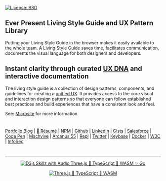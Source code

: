[![License: BSD](https://badgen.net/badge/license/BSD/orange)](https://opensource.org/licenses/BSD-3-Clause)

## Ever Present Living Style Guide and UX Pattern Library

Putting your Living Style Guide in the browser makes it easily available to the whole team. A Living Style Guide saves time, facilitates communication, documents the visual language for both designers and developers.

## Instant clarity through curated [UX DNA](https://www.thescottkrause.com/categories/ux/) and interactive documentation

The living style guide is a collection of design patterns, components, and guidelines for creating a [unified UX](https://www.thescottkrause.com/emerging_tech/ux-usability-heuristics/). It provides access to the core visual and interaction design patterns so that everyone can follow established best practices and build experiences that have a consistent look and feel.

See: [Microsite](https://www.thescottkrause.com/utils/neodigm55-mobile-resizer/?vp=t&uri=https://neodigm.github.io/ever-present-living-style-guide-site/) for more information.

#
[Portfolio Blog](https://www.theScottKrause.com) |
[🚀 Résumé](https://www.thescottkrause.com/Arcanus_Scott_C_Krause_2021.pdf) |
[NPM](https://www.npmjs.com/~neodigm) |
[Github](https://github.com/neodigm) |
[LinkedIn](https://www.linkedin.com/in/neodigm55/) |
[Gists](https://gist.github.com/neodigm?direction=asc&sort=created) |
[Salesforce](https://trailblazer.me/id/skrause) |
[Code Pen](https://codepen.io/neodigm55) |
[Machvive](https://machvive.com/) |
[Arcanus 55](https://www.arcanus55.com/) |
[Repl](https://repl.it/@neodigm) |
[Twitter](https://twitter.com/neodigm24) |
[Keybase](https://keybase.io/neodigm) |
[Docker](https://hub.docker.com/u/neodigm) |
[W3C](https://www.w3.org/users/123844) |
[InfoSec](https://arcanus55.medium.com/offline-vs-cloud-password-managers-51b1fbebe301)
#
---

<p align="center">
  <a target="_blank" href="https://www.thescottkrause.com/d3_datavis_skills.html">
  <img src="https://repository-images.githubusercontent.com/178555357/2b6ad880-7aa0-11ea-8dde-63e70187e3e9" title="D3js Skillz with Audio Three.js 🚀 TypeScript 🚀 WASM ✨ Go">
  </a>
</p>

<p align="center">
	<a target="_blank" href="https://www.thescottkrause.com">
		<img src="https://neodigm.github.io/pan-fried-monkey-fisticuffs/thescottkrause_contact_card.png" title="Three.js 🚀 TypeScript 🍭 WASM">
	</a>
</p>

